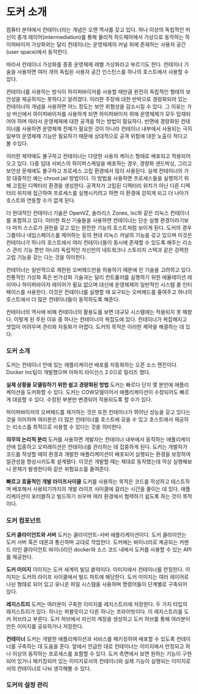 도커 소개
=========

컴퓨터 분야에서 컨테이너라는 개념은 오랜 역사를 갖고 있다. 하나 이상의 독립적인 머신이 중개 레이어(intermediation)를 통해 물리적 하드웨어에서 가상으로 동작하는 하이퍼바이저 가상화와는 달리 컨테이너는 운영체제의 커널 위에 존재하는 사용자 공간(user space)에서 동작한다.

따라서 컨테이너 가상화를 종종 운영체제 레벨 가상화라고 부르기도 한다. 컨테이너 기술을 사용하면 여러 개의 독립된 사용자 공간 인스턴스를 하나의 호스트에서 사용할 수 있다.

컨테이너를 사용하는 방식이 하이퍼바이저를 사용할 때만큼 완전히 독립적인 형태의 보안성을 제공하지는 못하다고 알려졌다. 이러한 주장에 대한 반박으로 경량화되어 있는 컨테이너의 개념을 사용하면 어느 정도는 보안 위험성을 감소시킬 수 있다.
그 이유는 가상 머신에서 하이퍼바이저를 사용하게 되면 하이퍼바이저 위에 운영체제가 모두 탑재되어야 하며 따라서 운영체제에 대한 공격을 막는 방법이 필요하다. 반면에 경량화된 컨테이너를 사용하면 운영체제 전체가 필요한 것이 아니라 컨테이너 내부에서 사용되는 극히 일부의 운영체제 기능만 필요하기 때문에 상대적으로 공격 위험에 대한 노출이 적다고 볼 수있다. 

이러한 제약에도 불구하고 컨테이너는 다양한 사용자 케이스 형태로 배포되고 적용되어 오고 있다. 다중 임대 서비스의 하이퍼스케일을 배포하는 경우, 경량화 샌드박싱, 그리고 보안성 문제에도 불구하고 프로세스 고립 환경에서 많이 사용된다. 실제 컨테이너의 가장 대중적인 예는 chroot jail 방법이다. 이 방법을 사용하면 프로세스들을 실행하기 위해 고립된 디렉터리 환경을 생성한다. 공격자가 고립된 디렉터리 위치가 아닌 다른 디렉터리 위치에 접근하여 프로세스를 실행시키려고 하면 이 환경에 갇히게 되고 더 나아가 호스트와 연동할 수가 없게 된다.

더 현대적인 컨테이너 기술은 OpenVZ, 솔라리스 Zones, lxc와 같은 리눅스 컨테이너를 포함하고 있다. 이러한 최신 기술들을 사용하면 컨테이너는 단순 실행 환경이라기보다 마치 스스로가 권한을 갖고 있는 완전한 기능의 호스트처럼 보이게 된다. 도커의 경우 그룹이나 네임스페이스를 제어하는 등의 현대 리눅스 커널의 기능을 갖고 있으며 이것은 컨테이너가 하나의 호스트에서 여러 컨테이너들이 동시에 존재할 수 있도록 해주는 리소스 관리 기능 뿐만 아니라 독립적인 자신만의 네트워크나 스토리지 스택과 같은 강력한 고립 기능을 갖는 다는 것을 의미한다. 

컨테이너는 일반적으로 제한된 오버헤드만을 허용하기 때문에 린 기술을 고려하고 있다. 전통적인 가상화 혹은 반가상화 기술과는 달리 컨트롤러를 실행하기 위한 에뮬레이션 레이어나 하이퍼바이저 레이어가 필요 없으며 대신에 운영체제의 일반적인 시스템 콜 인터페이스를 사용한다. 이것은 컨테이너를 실행할 때 요구되는 오버헤드를 줄여주고 하나의 호스트에서 더 많은 컨테이너들이 동작하도록 해준다. 

컨테이너의 역사에 비해 컨테이너의 활용도를 보면 대규모 시스템에는 적용되지 못 해왔다. 이렇게 된 주된 이유 중 하나는 컨테이너의 복잡도에 있다. 컨테이너가 복잡해지고 셋업이 어려우며 관리와 자동화가 어렵다. 도커의 목적은 이러한 제약을 해결하는 데 있다. 

### 도커 소개

도커는 컨테이너 안에 있는 애플리케이션 배포를 자동화하는 오픈 소스 엔진이다.
Docker Inc팀이 개발했으며 아파치 라이선스 2.0으로 릴리즈 했다. 

**실제 상황을 모델링하기 위한 쉽고 경량화된 방법**
도커는 빠르다 단지 몇 분만에 애플리케이션을 도커화할 수 있다. 도커는 COW모델이어서 애플리케이션이 수정되어도 빠르게 대응할 수 있다. 수정된 부분만 변경되어 적용되도록 할 수가 있다.

하이퍼바이저의 오버헤드를 제거하는 것은 또한 컨테이너가 뛰어난 성능을 갖고 있다는 것을 의미하며 여러분은 더 많은 컨테이너를 호스트에 모을 수 있고 호스트에서 제공하는 리소스를 최적으로 사용할 수 있다는 것을 의미한다. 

**의무의 논리적 분리**
도커를 사용하면 개발자는 컨테이너 내부에서 동작하는 애플리케이션에 집중하고 오퍼레이션은 컨테이너를 관리하는 데 집중하게 된다. 도커는 개발자가 코드를 작성할 때의 환경과 개발한 애플리케이션이 배포되어 실행되는 환경을 보장하여 일관성을 향상시키도록 설계됐다. 이것은 개발할 때는 제대로 동작했는데 막상 실행해보니 문제가 발생한다와 같은 위험요소를 줄여준다. 

**빠르고 효율적인 개발 라이프사이클**
도커를 사용하는 목적은 코드를 작성하고 테스트하며 배포해서 사용되기까지의 개발 라이프 사이클에 걸리는 시간을 줄이는 데 있다. 애플리케이션이 포터블하고 빌드하기 쉬우며 여러 환경에서 협력하기 쉽도록 하는 것이 목적이다. 

### 도커 컴포넌트 

**도커 클라이언트와 서버**
도커는 클라이언트-서버 애플리케이션이다. 도커 클라이언는 도커 서버 혹은 데몬과 통신하며 교대로 작업한다. 도커에는 바이너리로 제공되는 커맨드 라인 클라이언트 바이너리인 docker와 소스 코드 내에서 도커를 사용할 수 있는 API를 제공한다.

**도커 이미지**
이미지는 도커 세계의 빌딩 블럭이다. 이미지에서 컨테이너를 런칭한다. 이미지는 도커의 라이프 사이클에서 빌드 파트에 해당한다. 도커 이미지는 여러 레이어로 나뉜 형태로 되어 있고 유니온 파일 시스템을 사용하며 명령어들이 단계별로 구축되어 있다. 

**레지스트리**
도커는 여러분이 구축한 이미지를 레지스트리에 저장한다. 두 가지 타입의 레지스트리가 있다. 하나는 퍼블릿이고 다른 하나는 프라이빗이다. 이 레지스트리를 도커 허브라고 부른다. 도커 허브에서 자신의 계정을 생성하고 도커 허브를 통해 여러분이 만든 이미지를 공유하거나 저장한다. 

**컨테이너**
도커는 개발한 애플리케이션과 서비스를 패키징하여 배포할 수 있도록 컨테이너를 구축하는 데 도움을 준다. 앞에서 언급한 대로 컨테이너는 이미지에서 런칭되고 하나 이상의 동작하는 프로세스를 포함할 수 있다. 도커 측면에서 보면 원하는 기능이 구현되어 있거나 패키징되어 있는 이미지로서의 컨테이너와 실제 기능이 실행되는 이미지로서의 컨테이너로 나눠 생각해볼 수 있다.

### 도커의 설정 관리

